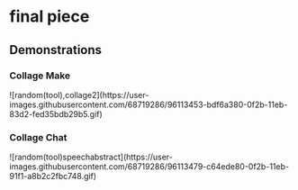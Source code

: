 <h1> final piece </h1> 

<h2> Demonstrations </h2> 
<h3>Collage Make</h3> 
![random(tool),collage2](https://user-images.githubusercontent.com/68719286/96113453-bdf6a380-0f2b-11eb-83d2-fed35bdb29b5.gif)


<h3>Collage Chat</h3> 
![random(tool)speechabstract](https://user-images.githubusercontent.com/68719286/96113479-c64ede80-0f2b-11eb-91f1-a8b2c2fbc748.gif)

